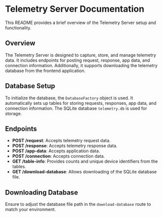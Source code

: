 # Telemetry Server Documentation

This README provides a brief overview of the Telemetry Server setup and functionality.

## Overview

The Telemetry Server is designed to capture, store, and manage telemetry data. It includes endpoints for posting request, response, app data, and connection information. Additionally, it supports downloading the telemetry database from the frontend application.

## Database Setup

To initialize the database, the `DatabaseFactory` object is used. It automatically sets up tables for storing requests, responses, app data, and connection information. The SQLite database `telemetry.db` is used for storage.

## Endpoints

- **POST /request**: Accepts telemetry request data.
- **POST /response**: Accepts telemetry response data.
- **POST /app-data**: Accepts application data.
- **POST /connection**: Accepts connection data.
- **GET /table-info**: Provides counts and unique device identifiers from the tables.
- **GET /download-database**: Allows downloading of the SQLite database file.

## Downloading Database

Ensure to adjust the database file path in the `download-database` route to match your environment.


